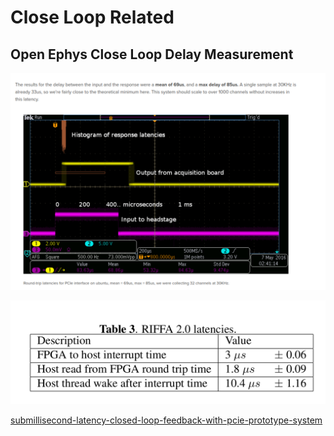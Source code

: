 # Close Loop Related

## Open Ephys Close Loop Delay Measurement

![Onix Close Loop Calaulation](images/Screenshot%20from%202025-01-16%2014-47-52.png)

![Riffa 2 Delay](images/Screenshot%20from%202025-01-16%2014-44-38.png)

[submillisecond-latency-closed-loop-feedback-with-pcie-prototype-system](https://open-ephys.org/blog/2016/5/6/submillisecond-latency-closed-loop-feedback-with-pcie-prototype-system)

